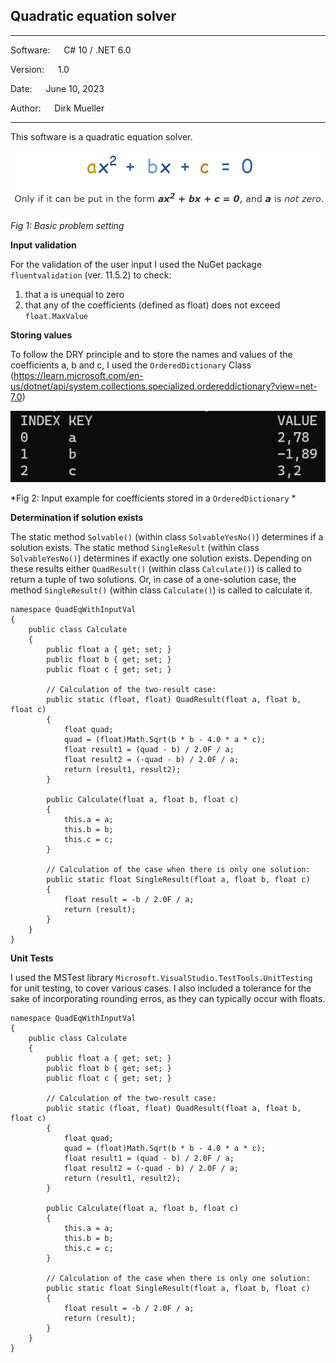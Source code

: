 ## Quadratic equation solver
**********************************************
Software:	&emsp;	C# 10 / .NET 6.0

Version:  &emsp;  	1.0

Date: 	&emsp;		June 10, 2023

Author:	&emsp;		Dirk Mueller
**********************************************  

This software is a quadratic equation solver.

![](https://github.com/DirkMueller8/QuadEqWithInputVal/blob/master/QuadEq.png)
 
*Fig 1: Basic problem setting*

**Input validation**

For the validation of the user input I used the NuGet package `fluentvalidation` (ver. 11.5.2) to check:
1. that a is unequal to zero
2. that any of the coefficients (defined as float) does not exceed `float.MaxValue`

**Storing values**

To follow the DRY principle and to store the names and values of the coefficients a, b and c, I used the `OrderedDictionary` Class (https://learn.microsoft.com/en-us/dotnet/api/system.collections.specialized.ordereddictionary?view=net-7.0)

![](https://github.com/DirkMueller8/QuadEqWithInputVal/blob/master/OrderedDict.png)

*Fig 2: Input example for coefficients stored in a `OrderedDictionary` *

**Determination if solution exists**

The static method `Solvable()` (within class `SolvableYesNo()`) determines if a solution exists. 
The static method `SingleResult` (within class `SolvableYesNo()`) determines if exactly one solution exists.
Depending on these results either `QuadResult()` (within class `Calculate()`) is called to return a tuple of two solutions.
Or, in case of a one-solution case, the method `SingleResult()` (within class `Calculate()`) is called to calculate it.

```CSharp
namespace QuadEqWithInputVal
{
    public class Calculate
    {
        public float a { get; set; }
        public float b { get; set; }
        public float c { get; set; }

        // Calculation of the two-result case:
        public static (float, float) QuadResult(float a, float b, float c)
        {
            float quad;
            quad = (float)Math.Sqrt(b * b - 4.0 * a * c);
            float result1 = (quad - b) / 2.0F / a;
            float result2 = (-quad - b) / 2.0F / a;
            return (result1, result2);
        }

        public Calculate(float a, float b, float c)
        {
            this.a = a;
            this.b = b;
            this.c = c;
        }

        // Calculation of the case when there is only one solution:
        public static float SingleResult(float a, float b, float c)
        {
            float result = -b / 2.0F / a;
            return (result);
        }
    }
}
```

**Unit Tests**

I used the MSTest library `Microsoft.VisualStudio.TestTools.UnitTesting` for unit testing, to cover various cases. 
I also included a tolerance for the sake of incorporating rounding erros, as they can typically occur with floats.

```Csharp
namespace QuadEqWithInputVal
{
    public class Calculate
    {
        public float a { get; set; }
        public float b { get; set; }
        public float c { get; set; }

        // Calculation of the two-result case:
        public static (float, float) QuadResult(float a, float b, float c)
        {
            float quad;
            quad = (float)Math.Sqrt(b * b - 4.0 * a * c);
            float result1 = (quad - b) / 2.0F / a;
            float result2 = (-quad - b) / 2.0F / a;
            return (result1, result2);
        }

        public Calculate(float a, float b, float c)
        {
            this.a = a;
            this.b = b;
            this.c = c;
        }

        // Calculation of the case when there is only one solution:
        public static float SingleResult(float a, float b, float c)
        {
            float result = -b / 2.0F / a;
            return (result);
        }
    }
}
```
